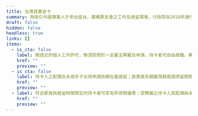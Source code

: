 ```yaml
---
title: 台灣就業金卡
summary: 為吸引外國專業人才來台留台，建構更友善之工作及居留環境，行政院自2018年施行「外國專業人才延攬及僱用法」，推出結合工作許可、居留簽證、外僑居留證以及重入國許可之四證合一的「就業金卡」，積極爭取在科技、經濟、教育、文化、藝術、體育、金融、法律及建築設計等八項領域有特殊表現或獨到才能者。
draft: false
hidden: false
headless: true
links: []
items:
  - is_cta: false
    label: 開放式的個人工作許可，無須受限於一定雇主聘雇及申請，持卡者可自由尋職、轉職、兼職。
    href: ""
    preview: ""
  - is_cta: false
    label: 持卡人之配偶及未成年子女得申請依親在臺居留；放寬直系親屬探親簽證停留期間。
    href: ""
    preview: ""
  - label: 符合薪資與居留時間規定的持卡者可享有所得稅優惠；受聘僱之持卡人其配偶與未成年子女可參加全民健康保險。
    href: ""
    preview: ""
---
```

<!-- This text will never be seen -->
